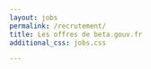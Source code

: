 ```yaml
---
layout: jobs
permalink: /recrutement/
title: Les offres de beta.gouv.fr
additional_css: jobs.css

---
```

